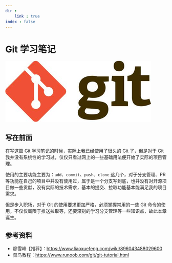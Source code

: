 ```yaml
---
dir :
    link : true
index : false
---
```

# Git 学习笔记

![](../../../assets/readme/2024-04-02-22-34-42.png)

## 写在前面

在写这篇 Git 学习笔记的时候，实际上我已经使用了很久的 Git 了，但是对于 Git 我并没有系统性的学习过，仅仅只看过网上的一些基础用法便开始了实际的项目管理。

使用的主要功能主要为：`add`、`commit`、`push`、`clone` 这几个，对于分支管理、PR等功能在自己的项目中并没有使用过，属于是一个分支写到底，也并没有对开源项目做一些贡献，没有实际的技术需求，基本的提交、拉取功能基本能满足我的项目需求。

但是步入职场，对于 Git 的使用要求更加严格，必须掌握常用的一些 Git 命令的使用，不仅仅局限于推送拉取等，还要深刻的学习分支管理等一些知识点，故此本章诞生。

## 参考资料

- 廖雪峰【推荐】：https://www.liaoxuefeng.com/wiki/896043488029600
- 菜鸟教程：https://www.runoob.com/git/git-tutorial.html
